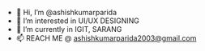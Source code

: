 - 👋 Hi, I’m @ashishkumarparida
- 👀 I’m interested in UI/UX DESIGNING 
- 🌱 I’m currently in IGIT, SARANG 
- 📫 REACH ME @ ashishkumarparida2003@gmail.com

<!---
ashishkumarparida/ashishkumarparida is a ✨ special ✨ repository because its `README.md` (this file) appears on your GitHub profile.
You can click the Preview link to take a look at your changes.
--->
